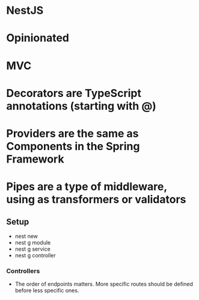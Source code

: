 # NestJS

# **Opinionated**
# MVC
# **Decorators** are TypeScript annotations (starting with @)
# **Providers** are the same as Components in the Spring Framework
# **Pipes** are a type of middleware, using as transformers or validators

## Setup

- nest new <name>
- nest g module <name> 
- nest g service <name> 
- nest g controller <name> 

### Controllers
- The order of endpoints matters. More specific routes should be defined before less specific ones.